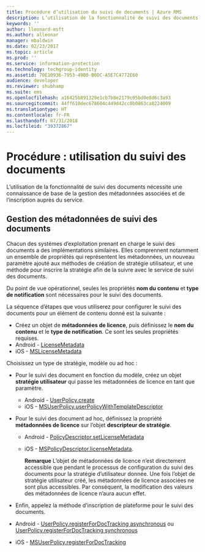 ```yaml
---
title: Procédure d’utilisation du suivi de documents | Azure RMS
description: L’utilisation de la fonctionnalité de suivi des documents nécessite une connaissance de base de la gestion des métadonnées associées et de l’inscription auprès du service.
keywords: ''
author: lleonard-msft
ms.author: alleonar
manager: mbaldwin
ms.date: 02/23/2017
ms.topic: article
ms.prod: ''
ms.service: information-protection
ms.technology: techgroup-identity
ms.assetid: 70E10936-7953-49B0-B0DC-A5E7C4772E60
audience: developer
ms.reviewer: shubhamp
ms.suite: ems
ms.openlocfilehash: a16425b891329e1cb7b8e2179c05bd0e8d6c3a93
ms.sourcegitcommit: 44ff610dec678604c449d42cc0b0863ca8224009
ms.translationtype: HT
ms.contentlocale: fr-FR
ms.lasthandoff: 07/31/2018
ms.locfileid: "39372867"
---
```

# <a name="how-to-use-document-tracking"></a>Procédure : utilisation du suivi des documents

L’utilisation de la fonctionnalité de suivi des documents nécessite une connaissance de base de la gestion des métadonnées associées et de l’inscription auprès du service.

## <a name="managing-document-tracking-metadata"></a>Gestion des métadonnées de suivi des documents

Chacun des systèmes d’exploitation prenant en charge le suivi des documents a des implémentations similaires. Elles comprennent notamment un ensemble de propriétés qui représentent les métadonnées, un nouveau paramètre ajouté aux méthodes de création de stratégie utilisateur, et une méthode pour inscrire la stratégie afin de la suivre avec le service de suivi des documents.

Du point de vue opérationnel, seules les propriétés **nom du contenu** et **type de notification** sont nécessaires pour le suivi des documents.

La séquence d’étapes que vous utiliserez pour configurer le suivi des documents pour un élément de contenu donné est la suivante :

-   Créez un objet de **métadonnées de licence**, puis définissez le **nom du contenu** et le **type de notification**. Ce sont les seules propriétés requises.
   - Android - [LicenseMetadata](https://msdn.microsoft.com/library/mt573675.aspx)
   -  iOS - [MSLicenseMetadata](https://msdn.microsoft.com/library/mt573683.aspx)

Choisissez un type de stratégie, modèle ou ad hoc :
- Pour le suivi des document en fonction du modèle, créez un objet **stratégie utilisateur** qui passe les métadonnées de licence en tant que paramètre.
  - Android - [UserPolicy.create](https://msdn.microsoft.com/library/dn790887.aspx)
  - iOS - [MSUserPolicy.userPolicyWithTemplateDescriptor](https://msdn.microsoft.com/library/dn790808.aspx)

- Pour le suivi des document ad hoc, définissez la propriété **métadonnées de licence** sur l’objet **descripteur de stratégie**.
  - Android - [PolicyDescriptor.setLicenseMetadata](https://msdn.microsoft.com/library/mt573698.aspx)
  - iOS - [MSPolicyDescriptor.licenseMetadata](https://msdn.microsoft.com/library/mt573693.aspx).

    **Remarque**  L’objet de métadonnées de licence n’est directement accessible que pendant le processus de configuration du suivi des documents pour la stratégie d’utilisateur donnée. Une fois l’objet de stratégie utilisateur créé, les métadonnées de licence associées ne sont plus accessibles. Par conséquent, la modification des valeurs des métadonnées de licence n’aura aucun effet.

     

-   Enfin, appelez la méthode d’inscription de plateforme pour le suivi des documents.
  - Android - [UserPolicy.registerForDocTracking asynchronous](https://msdn.microsoft.com/library/mt573699.aspx) ou [UserPolicy.registerForDocTracking synchronous](https://msdn.microsoft.com/library/mt631387.aspx)
  - iOS - [MSUserPolicy.registerForDocTracking](https://msdn.microsoft.com/library/mt573694.aspx)
